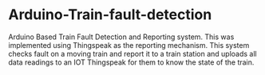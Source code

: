 # Arduino-Train-fault-detection
Arduino Based Train Fault Detection and Reporting system. This was implemented using Thingspeak as the reporting mechanism. This system checks fault on a moving train and report it to a train station and uploads all data readings to an IOT Thingspeak for them to know the state of the train.
